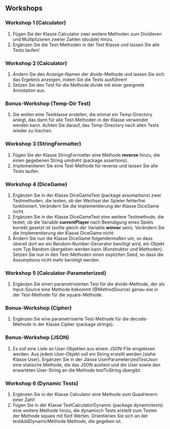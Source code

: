 ## Workshops

### Workshop 1 (Calculator)
1. Fügen Sie der Klasse Calculator zwei weitere Methoden zum Dividieren und Multiplizieren zweier Zahlen (double) hinzu. 
2. Ergänzen Sie die Test-Methoden in der Test Klasse und lassen Sie alle Tests laufen!
    
### Workshop 2 (Calculator)
1. Ändern Sie den Anzeige-Namen der divide-Methode und lassen Sie sich das Ergebnis anzeigen, indem Sie die Tests ausführen!
2. Setzen Sie den Test für die Methode divide mit einer geeignete Annotation aus. 

### Bonus-Workshop (Temp-Dir Test)
1. Sie wollen eine Testklasse erstellen, die einmal ein Temp-Directory anlegt, das dann für alle Test-Methoden in der Klasse verwendet werden kann. Achten Sie darauf, das Temp-Directory nach allen Tests wieder zu löschen.

### Workshop 3 (StringFormatter)
1. Fügen Sie der Klasse StringFormatter eine Methode **reverse** hinzu, die einen gegebenen String umdreht (package assertions).
2. Implementieren Sie eine Test-Methode für reverse und lassen Sie alle Tests laufen.

### Workshop 4 (DiceGame)
1. Ergänzen Sie in der Klasse DiceGameTest (package assumptions) zwei Testmethoden, die testen, ob der Wechsel der Spieler fehlerfrei funktioniert. Verändern Sie die Implementierung der Klasse DiceGame nicht.
2. Ergänzen Sie in der Klasse DiceGameTest eine weitere Testmethode, die testet, ob die Variable **currentPlayer** nach Beendigung eines Spiels korrekt gesetzt ist (sollte gleich der Variable **winner** sein). Verändern Sie die Implementierung der Klasse DiceGame nicht.
3. Ändern Sie nun die Klasse DiceGame folgendermaßen um, so dass überall dort wo ein Random-Number-Generator benötigt wird, ein Objekt vom Typ Random übergeben werden kann (Konstruktor und Methoden). Setzen Sie nun in den Test-Methoden einen expliziten Seed, so dass die Assumptions nicht mehr benötigt werden.

### Workshop 5 (Calculator-Parameterized)
1. Ergänzen Sie einen parametrisierten Test für die divide-Methode, der als Input-Source eine Methode bekommt (@MethodSource) genau wie in der Test-Methode für die square-Methode.

### Bonus-Workshop (Cipher)
1. Ergänzen Sie eine parametrisierte Test-Methode für die decode-Methode in der Klasse Cipher (package strings). 

### Bonus-Workshop (JSON)
1. Es soll eine Liste an User-Objekten aus einem JSON-File eingelesen werden. Aus jedem User-Objekt soll ein String erstellt werden (siehe Klasse User). Ergänzen Sie in der Jlasse UserParameterizedTestJson eine statische Methode, die das JSON ausliest und die User sowie den erwarteten User-String an die Methode testToString übergibt.

### Workshop 6 (Dynamic Tests)
1. Ergänzen Sie in der Klasse Calculator eine Methode zum Quadrierern einer Zahl!
2. Fügen Sie in der Klasse TestCalculatorDynamic (package dynamictests) eine weitere Methode hinzu, die dynamisch Tests erstellt zum Testen der Methode square mit fünf Werten. Orientierien Sie sich an der testAddDynamicMethode Methode, die gegeben ist.
